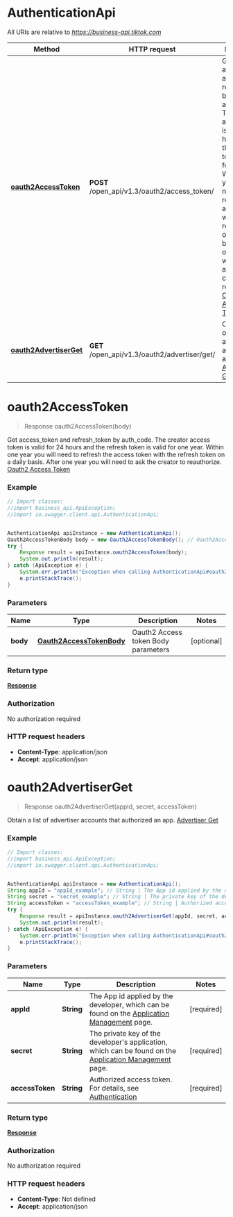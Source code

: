 # AuthenticationApi

All URIs are relative to *https://business-api.tiktok.com*

Method | HTTP request | Description
------------- | ------------- | -------------
[**oauth2AccessToken**](AuthenticationApi.md#oauth2AccessToken) | **POST** /open_api/v1.3/oauth2/access_token/ | Get access_token and refresh_token by auth_code. The creator access token is valid for 24 hours and the refresh token is valid for one year. Within one year you will need to refresh the access token with the refresh token on a daily basis. After one year you will need to ask the creator to reauthorize. [Oauth2 Access Token](https://ads.tiktok.com/marketing_api/docs?id&#x3D;1739965703387137)
[**oauth2AdvertiserGet**](AuthenticationApi.md#oauth2AdvertiserGet) | **GET** /open_api/v1.3/oauth2/advertiser/get/ | Obtain a list of advertiser accounts that authorized an app. [Advertiser Get](https://ads.tiktok.com/marketing_api/docs?id&#x3D;1738455508553729)

<a name="oauth2AccessToken"></a>
# **oauth2AccessToken**
> Response oauth2AccessToken(body)

Get access_token and refresh_token by auth_code. The creator access token is valid for 24 hours and the refresh token is valid for one year. Within one year you will need to refresh the access token with the refresh token on a daily basis. After one year you will need to ask the creator to reauthorize. [Oauth2 Access Token](https://ads.tiktok.com/marketing_api/docs?id&#x3D;1739965703387137)

### Example
```java
// Import classes:
//import business_api.ApiException;
//import io.swagger.client.api.AuthenticationApi;


AuthenticationApi apiInstance = new AuthenticationApi();
Oauth2AccessTokenBody body = new Oauth2AccessTokenBody(); // Oauth2AccessTokenBody | Oauth2 Access token Body parameters
try {
    Response result = apiInstance.oauth2AccessToken(body);
    System.out.println(result);
} catch (ApiException e) {
    System.err.println("Exception when calling AuthenticationApi#oauth2AccessToken");
    e.printStackTrace();
}
```

### Parameters

Name | Type | Description  | Notes
------------- | ------------- | ------------- | -------------
 **body** | [**Oauth2AccessTokenBody**](Oauth2AccessTokenBody.md)| Oauth2 Access token Body parameters | [optional]

### Return type

[**Response**](Response.md)

### Authorization

No authorization required

### HTTP request headers

 - **Content-Type**: application/json
 - **Accept**: application/json

<a name="oauth2AdvertiserGet"></a>
# **oauth2AdvertiserGet**
> Response oauth2AdvertiserGet(appId, secret, accessToken)

Obtain a list of advertiser accounts that authorized an app. [Advertiser Get](https://ads.tiktok.com/marketing_api/docs?id&#x3D;1738455508553729)

### Example
```java
// Import classes:
//import business_api.ApiException;
//import io.swagger.client.api.AuthenticationApi;


AuthenticationApi apiInstance = new AuthenticationApi();
String appId = "appId_example"; // String | The App id applied by the developer, which can be found on the [Application Management](https://ads.tiktok.com/marketing_api/apps/) page.
String secret = "secret_example"; // String | The private key of the developer's application, which can be found on the [Application Management](https://ads.tiktok.com/marketing_api/apps/) page.
String accessToken = "accessToken_example"; // String | Authorized access token. For details, see [Authentication](https://ads.tiktok.com/marketing_api/docs?id=1738373164380162)
try {
    Response result = apiInstance.oauth2AdvertiserGet(appId, secret, accessToken);
    System.out.println(result);
} catch (ApiException e) {
    System.err.println("Exception when calling AuthenticationApi#oauth2AdvertiserGet");
    e.printStackTrace();
}
```

### Parameters

Name | Type | Description  | Notes
------------- | ------------- | ------------- | -------------
 **appId** | **String**| The App id applied by the developer, which can be found on the [Application Management](https://ads.tiktok.com/marketing_api/apps/) page. |[required] 
 **secret** | **String**| The private key of the developer&#x27;s application, which can be found on the [Application Management](https://ads.tiktok.com/marketing_api/apps/) page. |[required] 
 **accessToken** | **String**| Authorized access token. For details, see [Authentication](https://ads.tiktok.com/marketing_api/docs?id&#x3D;1738373164380162) |[required] 

### Return type

[**Response**](Response.md)

### Authorization

No authorization required

### HTTP request headers

 - **Content-Type**: Not defined
 - **Accept**: application/json


